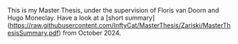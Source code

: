This is my Master Thesis, under the supervision of Floris van Doorn and Hugo Moneclay. Have a look at a [short summary] (https://raw.githubusercontent.com/InftyCat/MasterThesis/Zariski/MasterThesisSummary.pdf) from October 2024.